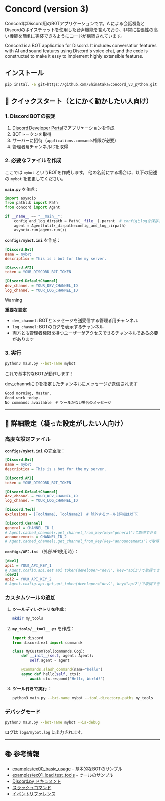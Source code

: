 # Concord (version 3)

ConcordはDiscord用のBOTアプリケーションです。AIによる会話機能とDiscordのボイスチャットを使用した音声機能を含んでおり、非常に拡張性の高い機能を簡単に実装できるようにコードが構築されています。

Concord is a BOT application for Discord. It includes conversation features with AI and sound features using Discord's voice chat, and the code is constructed to make it easy to implement highly extensible features.

## インストール

```bash
pip install -e git+https://github.com/Shimataka/concord_v3_python.git
```

## 🚀 クイックスタート（とにかく動かしたい人向け）

### 1. Discord BOTの設定

1. [Discord Developer Portal](https://discord.com/developers/applications)でアプリケーションを作成
2. BOTトークンを取得
3. サーバーに招待（`applications.commands`権限が必要）
4. 管理者用チャンネルIDを取得

### 2. 必要なファイルを作成

ここでは `mybot` というBOTを作成します。
他の名前にする場合は、以下の記述の `mybot` を変更してください。

**`main.py`** を作成：

```python
import asyncio
from pathlib import Path
from concord import Agent

if __name__ == "__main__":
    config_and_log_dirpath = Path(__file__).parent  # configとlogを保存するディレクトリ
    agent = Agent(utils_dirpath=config_and_log_dirpath)
    asyncio.run(agent.run())
```

**`configs/mybot.ini`** を作成：

```ini
[Discord.Bot]
name = mybot
description = This is a bot for the my server.

[Discord.API]
token = YOUR_DISCORD_BOT_TOKEN

[Discord.DefaultChannel]
dev_channel = YOUR_DEV_CHANNEL_ID
log_channel = YOUR_LOG_CHANNEL_ID
```

> [!WARNING]
> **重要な設定**
>
> - `dev_channel`: BOTとメッセージを送受信する管理者用チャンネル
> - `log_channel`: BOTのログを表示するチャンネル
> - 両方とも管理者権限を持つユーザーがアクセスできるチャンネルである必要があります

### 3. 実行

```bash
python3 main.py --bot-name mybot
```

これで基本的なBOTが動作します！

dev_channelにIDを指定したチャンネルにメッセージが送信されます

```markdown
Good morning, Master.
Good work today.
No commands available  # ツールがない場合のメッセージ
```

---

## 🔧 詳細設定（凝った設定がしたい人向け）

### 高度な設定ファイル

**`configs/mybot.ini`** の完全版：

```ini
[Discord.Bot]
name = mybot
description = This is a bot for the my server.

[Discord.API]
token = YOUR_DISCORD_BOT_TOKEN

[Discord.DefaultChannel]
dev_channel = YOUR_DEV_CHANNEL_ID
log_channel = YOUR_LOG_CHANNEL_ID

[Discord.Tool]
exclusions = [ToolName1, ToolName2]  # 除外するツール(詳細は以下)

[Discord.Channel]
general = CHANNEL_ID_1
# Agent.cached_channels.get_channel_from_key(key="general")で取得できる
announcements = CHANNEL_ID_2
# Agent.cached_channels.get_channel_from_key(key="announcements")で取得できる
```

**`configs/API.ini`** （外部API使用時）：

```ini
[dev1]
api1 = YOUR_API_KEY_1
# Agent.config.api.get_api_token(developer="dev1", key="api1")で取得できる
[dev2]
api2 = YOUR_API_KEY_2
# Agent.config.api.get_api_token(developer="dev2", key="api2")で取得できる
```

### カスタムツールの追加

1. **ツールディレクトリを作成**：

    ```bash
    mkdir my_tools
    ```

2. **`my_tools/__tool__.py`** を作成：

    ```python
    import discord
    from discord.ext import commands

    class MyCustomTool(commands.Cog):
        def __init__(self, agent: Agent):
            self.agent = agent

        @commands.slash_command(name="hello")
        async def hello(self, ctx):
            await ctx.respond("Hello, World!")
    ```

3. **ツール付きで実行**：

    ```bash
    python3 main.py --bot-name mybot --tool-directory-paths my_tools
    ```

### デバッグモード

```bash
python3 main.py --bot-name mybot --is-debug
```

ログは `logs/mybot.log` に出力されます。

---

## 📚 参考情報

- [examples/ex00_basic_usage](examples/ex00_basic_usage/main.py) - 基本的なBOTのサンプル
- [examples/ex01_load_test_tools](examples/ex01_load_test_tools/main.py) - ツールのサンプル
- [Discord.py ドキュメント](https://discordpy.readthedocs.io/ja/latest/)
- [スラッシュコマンド](https://discordpy.readthedocs.io/ja/latest/ext/commands/commands.html)
- [イベントリファレンス](https://discordpy.readthedocs.io/ja/latest/api.html#event-reference)
